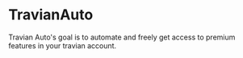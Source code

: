 # TravianAuto
Travian Auto's goal is to automate and freely get access to premium features in your travian account.
